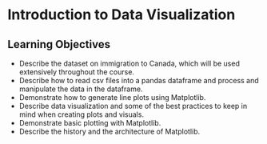 # Introduction to Data Visualization
## Learning Objectives
- Describe the dataset on immigration to Canada, which will be used extensively throughout the course.
- Describe how to read csv files into a pandas dataframe and process and manipulate the data in the dataframe.
- Demonstrate how to generate line plots using Matplotlib.
- Describe data visualization and some of the best practices to keep in mind when creating plots and visuals.
- Demonstrate basic plotting with Matplotlib.
- Describe the history and the architecture of Matplotlib.
